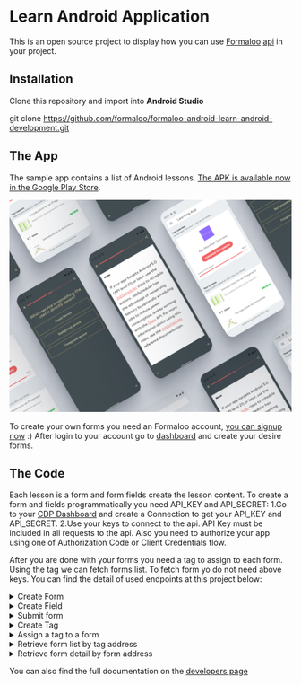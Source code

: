 # Learn Android Application
This is an open source project to display how you can use [Formaloo](https://en.formaloo.com/) [api](https://en.formaloo.com/developers/) in your project.

## Installation
Clone this repository and import into **Android Studio**

git clone https://github.com/formaloo/formaloo-android-learn-android-development.git

## The App
The sample app contains a list of Android lessons.
[The APK is available now in the Google Play Store](https://play.google.com/store/apps/details?id=co.idearun.learnandroid).

![Screenshots](images/learnandroid.png)

To create your own forms you need an Formaloo account, [you can signup now](https://accounts.formaloo.net/profiles/signup/?) :)
After login to your account go to [dashboard](https://dash.formaloo.net/u/) and create your desire forms.

## The Code 
Each lesson is a form and form fields create the lesson content. To create a form and fields programmatically you need API_KEY and API_SECRET:
1.Go to your [CDP Dashboard](https://cdp.formaloo.net/) and create a Connection to get your API_KEY and API_SECRET.
2.Use your keys to connect to the api. API Key must be included in all requests to the api. Also you need to authorize your app using one of Authorization Code or Client Credentials flow.

After you are done with your forms you need a tag to assign to each form. Using the tag we can fetch forms list. To fetch form yo do not need above keys. 
You can find the detail of used endpoints at this project below: 

<details>
<summary>Create Form</summary>
<br>
Create Form
<br><br>

```java
OkHttpClient client = new OkHttpClient().newBuilder()
    .build();
MediaType mediaType = MediaType.parse("application/json");
RequestBody body = RequestBody.create(mediaType, "{
"form_fields": [
    "field_cua2HD7TRT"
],
"theme_config": {
    "background_type": "full_page",
    "background_shadow": "rgba(0,0,0,0,0)",
    "widget_settings": {
    "position": "right",
    "type": "side-widget",
    "once_per_user": false
}
},
"logo": "",
"form_type": "simple",
"form_redirects_after_submit": "www.google.com",
"submit_email_notif": false,
"send_user_confirm": false,
"send_emails_to": "farokh.shahabi@gmail.com",
"button_text": "ارسال",
"show_title": true,
"shuffle_fields": false,
"active": true,
"submit_end_time": null,
"submit_start_time": null,
"max_submit_count": 20,
"success_message": "<p>This message is shown after filling your form.</p>",
"time_limit": "10:00",
"background_color": "{\"r\":67,\"g\":78,\"b\":82,\"a\":1}",
"border_color": "{\"r\":176,\"g\":161,\"b\":96,\"a\":0.63}",
"submit_text_color": "{\"r\":255,\"g\":255,\"b\":255,\"a\":1}",
"button_color": "{\"r\":210,\"g\":175,\"b\":64,\"a\":1}",
"text_color": "{\"r\":250,\"g\":234,\"b\":173,\"a\":1}",
"field_color": "{\"r\":67,\"g\":78,\"b\":82,\"a\":1}",
"description": "You can use a wysiwyg text.",
"category": "",
"address": "vxag2",
"title": "Learning Form"
}");
Request request = new Request.Builder()
.url("{{formz_server}}/v3/forms/")
.method("POST", body)
.addHeader("x-api-key", "{{formz-x-api-key}}")
.addHeader("Authorization", "JWT {{authorization_token}}")
.addHeader("Content-Type", "application/json")
.build();
Response response = client.newCall(request).execute();
```

</details>





<details>
<summary>Create Field</summary>
<br>
Create Field
<br><br>

```java
/**Create Field*/

OkHttpClient client = new OkHttpClient().newBuilder()
.build();
MediaType mediaType = MediaType.parse("application/json");
RequestBody body = RequestBody.create(mediaType, "{
"description": "",
"required": false,
"sub_type": "section",
"title": "New section Field",
"type": "meta"
}");
Request request = new Request.Builder()
.url("{{formz_server}}/v2/fields/field/")
.method("POST", body)
.addHeader("x-api-key", "{{formz-x-api-key}}")
.addHeader("Authorization", "JWT {{authorization_token}}")
.addHeader("Content-Type", "application/json")
.build();
Response response = client.newCall(request).execute();
```

</details>


<details>
<summary>Submit form</summary>
<br>
Submit form
<br><br>

```java
OkHttpClient client = new OkHttpClient().newBuilder()
  .build();
MediaType mediaType = MediaType.parse("application/json");
RequestBody body = RequestBody.create(mediaType, "{
    "field_JgKgX2vVPh": "Elon Musk",
    "field_5W20yy3DaK": "elun@gmail.com",
    "field_nAJ37M4evJ": "0986532",
    "field_1NmHHfA8Di": "Change your mind change your life :/",
    "field_FUJbCETEnF": "Nothing else matter.",
    "field_rclec28puk": 10,
    "field_rDwobYWOM9": "https://www.google.com",
    "field_7oMYWqr9ln": "2021-06-19",
    "field_jYWIVBb9gS": 10,
    "field_vMuD60oWKq": "yes",
    "field_i7OXMLqRh0": "choice_SlLBeJ7uI5",
    "field_JSy1XvUJfQ": [
        "choice_44sguJcv3p",
        "choice_Aanyeg6Zsj"
    ],
    "field_GFUOFRUTeg": "choice_hqcOEipwGU"
}");
Request request = new Request.Builder()
  .url("{{formz_server}}/v2/forms/form/cv7kTWdv/submit/")
  .method("POST", body)
  .addHeader("x-api-key", "{{formz-x-api-key}}")
  .addHeader("Authorization", "JWT {{authorization_token}}")
  .addHeader("Content-Type", "application/json")
  .build();
Response response = client.newCall(request).execute();
```

</details>


<details>
<summary>Create Tag</summary>
<br>
Create Tag
<br><br>

```java
OkHttpClient client = new OkHttpClient().newBuilder()
  .build();
MediaType mediaType = MediaType.parse("application/json");
RequestBody body = RequestBody.create(mediaType, "{
		"title": "Blue Tag",
		"color": "#0000AA",
		"address": "blue-tag"
		}");
Request request = new Request.Builder()
  .url("{{formz_server}}/v3/form-tags/")
  .method("POST", body)
  .addHeader("x-api-key", "{{formz-x-api-key}}")
  .addHeader("Authorization", "JWT {{authorization_token}}")
  .addHeader("Content-Type", "application/json")
  .build();
Response response = client.newCall(request).execute();
```

</details>


<details>
<summary>Assign a tag to a form</summary>
<br>
Assign a tag to a form
<br><br>

```java
OkHttpClient client = new OkHttpClient().newBuilder()
  .build();
MediaType mediaType = MediaType.parse("application/json");
RequestBody body = RequestBody.create(mediaType, "{
		"tags":["tpOuD6hR"]
		}");
Request request = new Request.Builder()
  .url("{{formz_server}}/v2/forms/form/{form_slug}/")
  .method("PATCH", body)
  .addHeader("x-api-key", "{{formz-x-api-key}}")
  .addHeader("Authorization", "JWT {{authorization_token}}")
  .addHeader("Content-Type", "application/json")
  .build();
Response response = client.newCall(request).execute();
```

</details>


<details>
<summary>Retrieve form list by tag address</summary>
<br>
Retrieve form list by tag address
<br><br>

```java
OkHttpClient client = new OkHttpClient().newBuilder()
  .build();
Request request = new Request.Builder()
  .url("{{formz_server}}/v3/form-displays/tag/{tag_address}/")
  .method("GET", null)
  .addHeader("x-api-key", "{{formz-x-api-key}}")
  .addHeader("Authorization", "JWT {{authorization_token}}")
  .addHeader("Content-Type", "application/json")
  .build();
Response response = client.newCall(request).execute();
```

</details>


<details>
<summary>Retrieve form detail by form address</summary>
<br>
Retrieve form list by form address
<br><br>

```java
OkHttpClient client = new OkHttpClient().newBuilder()
  .build();
Request request = new Request.Builder()
  .url("{{formz_server}}/v3/form-displays/address/{form_address}/")
  .method("GET", null)
  .addHeader("x-api-key", "{{formz-x-api-key}}")
  .addHeader("Authorization", "JWT {{authorization_token}}")
  .addHeader("Content-Type", "application/json")
  .build();
Response response = client.newCall(request).execute();
```

</details>

You can also find the full documentation on the [developers page](https://en.formaloo.com/developers/)




